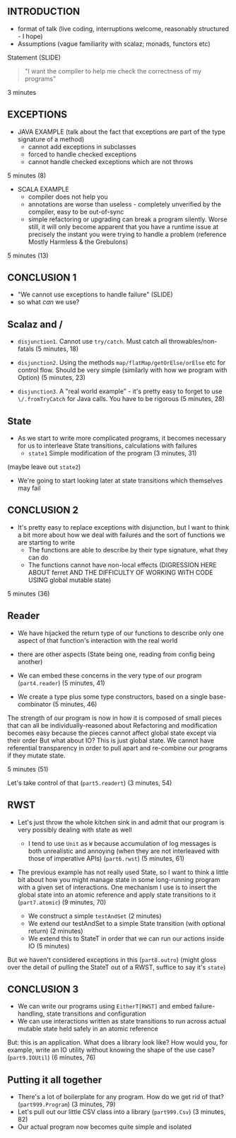 ## INTRODUCTION

 - format of talk (live coding, interruptions welcome, reasonably structured - I hope)
 - Assumptions (vague familiarity with scalaz; monads, functors etc)

Statement (SLIDE)
 >  "I want the compiler to help me check the correctness of my programs"

3 minutes

## EXCEPTIONS
  - JAVA EXAMPLE (talk about the fact that exceptions are part of the type signature of a method)
    - cannot add exceptions in subclasses
    - forced to handle checked exceptions
    - cannot handle checked exceptions which are not throws

5 minutes (8)

  - SCALA EXAMPLE
    - compiler does not help you
    - annotations are worse than useless - completely unverified by the compiler, easy to be out-of-sync
    - simple refactoring or upgrading can break a program silently. Worse still, it will only become apparent 
      that you have a runtime issue at precisely the instant you were trying to handle a problem 
      (reference Mostly Harmless & the Grebulons)

5 minutes (13)

## CONCLUSION 1
   - "We cannot use exceptions to handle failure" (SLIDE)
   - so what *can* we use?

## Scalaz and \/
  - `disjunction1`. Cannot use `try/catch`. Must catch all throwables/non-fatals (5 minutes, 18)
  - `disjunction2`. Using the methods `map/flatMap/getOrElse/orElse` etc for control flow. Should be very simple (similarly with how we program with Option) (5 minutes, 23)
                                                                                                                                                                           
  - `disjunction3`. A "real world example" - it's pretty easy to forget to use `\/.fromTryCatch` for Java calls. You have to be rigorous (5 minutes, 28)  

## State
  - As we start to write more complicated programs, it becomes necessary for us to interleave State transitions, calculations with failures
    - `state1` Simple modification of the program (3 minutes, 31)

(maybe leave out `state2`)

  - We're going to start looking later at state transitions which themselves may fail

## CONCLUSION 2
  - It's pretty easy to replace exceptions with disjunction, but I want to think a bit more about how we deal with failures and the sort of functions we are starting to write
     * The functions are able to describe by their type signature, what they can do
     * The functions cannot have non-local effects (DIGRESSION HERE ABOUT ferret AND THE DIFFICULTY OF WORKING WITH CODE USING global mutable state)              

5 minutes (36)

## Reader
  - We have hijacked the return type of our functions to describe only one aspect of that function's interaction with the real world
 - there are other aspects (State being one, reading from config being another)

 - We can embed these concerns in the very type of our program (`part4.reader`) (5 minutes, 41)
  * We create a type plus some type constructors, based on a single base-combinator (5 minutes, 46)

The strength of our program is now in how it is composed of small pieces that can all be individually-reasoned about
Refactoring and modification becomes easy because the pieces cannot affect global state except via their order
But what about IO? This is just global state. We cannot have referential transparency in order to pull apart and re-combine our programs if they mutate state.

5 minutes (51)

Let's take control of that (`part5.readert`) (3 minutes, 54)

## RWST  
  - Let's just throw the whole kitchen sink in and admit that our program is very possibly dealing with state as well   
    * I tend to use `Unit` as `W` because accumulation of log messages is both unrealistic and annoying (when they are not interleaved with those of imperative APIs) (`part6.rwst`) (5 minutes, 61)

  - The previous example has not really used State, so I want to think a little bit about how you might manage state in some  long-running program with a given set of interactions. 
  One mechanism I use is to insert the global state into an atomic reference and apply state transitions to it (`part7.atomic`) (9 minutes, 70)

    * We construct a simple `testAndSet` (2 minutes)
    * We extend our testAndSet to a simple State transition (with optional return) (2 minutes)
    * We extend this to StateT in order that we can run our actions inside IO (5 minutes)

But we haven't considered exceptions in this (`part8.outro`) (might gloss over the detail of pulling the StateT out of a RWST, suffice to say it's `state`)

## CONCLUSION 3
  - We can write our programs using `EitherT[RWST]` and embed failure-handling, state transitions and configuration
  - We can use interactions written as state transitions to run across actual mutable state held safely in an atomic reference

But: this is an application. What does a library look like? How would you, for example, write an IO utility without knowing 
the shape of the use case? (`part9.IOUtil`) (6 minutes, 76)

## Putting it all together
  - There's a lot of boilerplate for any program. How do we get rid of that? (`part999.Program`) (3 minutes, 79)
  - Let's pull out our little CSV class into a library (`part999.Csv`) (3 minutes, 82)
  - Our actual program now becomes quite simple and isolated
